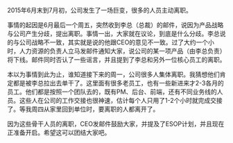 2015年6月末到7月初，公司发生了一场巨变，很多的人员主动离职。

事情的起因是6月最后一个周五，突然收到李总（总裁）的邮件，说因为产品战略与公司产生分歧，提出离职。事情一出，大家就在议论，到底是什么分歧。李总说的与公司战略不一致，其实就是说的他跟CEO的意见不一致。过了大约一个小时，人力资源的负责人立马发邮件通知大家，说公司的某一项产品（由李总负责）将下线。邮件同时否认了一些谣言，并且提到了李总和另外一位核心员工的离职。

本以为事情到此为止，谁知道接下来的周一，公司很多人集体离职。我猜想他们肯定都是被李总拉出去单干了。这里面有很多老员工，也有一些新进来才2-3各月的员工。他们都是按照一个团队去的，既有PM、后台、前端，还有不同业务线的人员。这些人在公司的工作交接也很神速，估计每个人只用了1-2个小时就完成交接了。等我周四从家里回到单位时，要离职的人都离开了。

因为这些骨干人员的离职，CEO发邮件鼓励大家，并提及了ESOP计划，并且现在正准备开启。希望这可以团结大家吧。